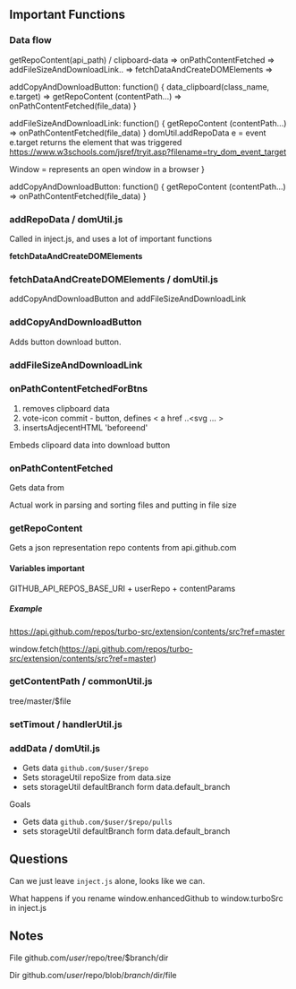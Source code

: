 ## Important Functions

### Data flow

 getRepoContent(api_path) / clipboard-data => onPathContentFetched => addFileSizeAndDownloadLink.. =>  fetchDataAndCreateDOMElements =>

addCopyAndDownloadButton: function() {
   data_clipboard(class_name, e.target) => getRepoContent (contentPath...) => onPathContentFetched(file_data)
}

addFileSizeAndDownloadLink: function() {
   getRepoContent (contentPath...) => onPathContentFetched(file_data)
}
domUtil.addRepoData
   e = event
   e.target returns the element that was triggered
   https://www.w3schools.com/jsref/tryit.asp?filename=try_dom_event_target

   Window = represents an open window in a browser
}


addCopyAndDownloadButton: function() {
    getRepoContent (contentPath...) => onPathContentFetched(file_data)
}

### addRepoData / domUtil.js

Called in inject.js, and uses a lot of important functions

**fetchDataAndCreateDOMElements**

### fetchDataAndCreateDOMElements / domUtil.js

addCopyAndDownloadButton and addFileSizeAndDownloadLink

### addCopyAndDownloadButton

Adds button download button.

### addFileSizeAndDownloadLink

### onPathContentFetchedForBtns

1. removes clipboard data
2. vote-icon commit - button, defines < a href ..<svg ... >
3. insertsAdjecentHTML 'beforeend'

Embeds clipoard data into download button

### onPathContentFetched

Gets data from

Actual work in parsing and sorting files and putting in file size

### getRepoContent

Gets a json representation repo contents from api.github.com

#### Variables important

GITHUB_API_REPOS_BASE_URI + userRepo + contentParams

##### Example
https://api.github.com/repos/turbo-src/extension/contents/src?ref=master

window.fetch(https://api.github.com/repos/turbo-src/extension/contents/src?ref=master)

### getContentPath / commonUtil.js
tree/master/$file



### setTimout / handlerUtil.js




### addData / domUtil.js

* Gets data `github.com/$user/$repo`
* Sets storageUtil repoSize from data.size
* sets storageUtil defaultBranch form data.default_branch

Goals
* Gets data `github.com/$user/$repo/pulls`
* sets storageUtil defaultBranch form data.default_branch


## Questions

Can we just leave `inject.js` alone, looks like we can.

What happens if you rename window.enhancedGithub to window.turboSrc in inject.js

## Notes

File
github.com/$user/$repo/tree/$branch/dir

Dir
github.com/$user/$repo/blob/$branch/$dir/file
